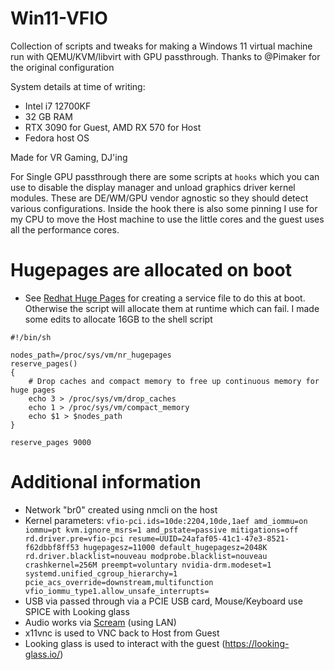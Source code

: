 # Win11-VFIO
Collection of scripts and tweaks for making a Windows 11 virtual machine run with QEMU/KVM/libvirt with GPU passthrough.
Thanks to @Pimaker for the original configuration

System details at time of writing:
* Intel i7 12700KF
* 32 GB RAM
* RTX 3090 for Guest, AMD RX 570 for Host
* Fedora host OS

Made for VR Gaming, DJ'ing

For Single GPU passthrough there are some scripts at `hooks` which you can use to disable the display manager and unload graphics driver kernel modules. These are DE/WM/GPU vendor agnostic so they should detect various configurations. Inside the hook there is also some pinning I use for my CPU to move the Host machine to use the little cores and the guest uses all the performance cores.

# Hugepages are allocated on boot
* See [Redhat Huge Pages](https://access.redhat.com/documentation/en-us/red_hat_enterprise_linux/7/html/performance_tuning_guide/sect-red_hat_enterprise_linux-performance_tuning_guide-memory-configuring-huge-pages) for creating a service file to do this at boot. Otherwise the script will allocate them at runtime which can fail. I made some edits to allocate 16GB to the shell script
```
#!/bin/sh

nodes_path=/proc/sys/vm/nr_hugepages
reserve_pages()
{
    # Drop caches and compact memory to free up continuous memory for huge pages
    echo 3 > /proc/sys/vm/drop_caches
    echo 1 > /proc/sys/vm/compact_memory
    echo $1 > $nodes_path
}

reserve_pages 9000
```

# Additional information
* Network "br0" created using nmcli on the host
* Kernel parameters: `vfio-pci.ids=10de:2204,10de,1aef amd_iommu=on iommu=pt kvm.ignore_msrs=1 amd_pstate=passive mitigations=off rd.driver.pre=vfio-pci resume=UUID=24afaf05-41c1-47e3-8521-f62dbbf8ff53 hugepagesz=11000 default_hugepagesz=2048K rd.driver.blacklist=nouveau modprobe.blacklist=nouveau crashkernel=256M preempt=voluntary nvidia-drm.modeset=1 systemd.unified_cgroup_hierarchy=1 pcie_acs_override=downstream,multifunction vfio_iommu_type1.allow_unsafe_interrupts=`
* USB via passed through via a PCIE USB card, Mouse/Keyboard use SPICE with Looking glass
* Audio works via [Scream](https://github.com/duncanthrax/scream) (using LAN)
* x11vnc is used to VNC back to Host from Guest
* Looking glass is used to interact with the guest (https://looking-glass.io/)
